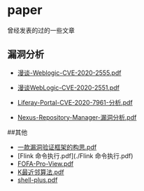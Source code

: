 # paper
曾经发表的过的一些文章



## 漏洞分析

- [漫谈-Weblogic-CVE-2020-2555.pdf](./漫谈-Weblogic-CVE-2020-2555.pdf)
- [漫谈WebLogic-CVE-2020-2551.pdf](./漫谈WebLogic-CVE-2020-2551.pdf)

- [Liferay-Portal-CVE-2020-7961-分析.pdf](./Liferay-Portal-CVE-2020-7961-分析.pdf)
- [Nexus-Repository-Manager-漏洞分析.pdf](./Nexus-Repository-Manager-漏洞分析.pdf)

##其他

- [一款漏洞验证框架的构思.pdf](./一款漏洞验证框架的构思.pdf)
- [Flink 命令执行.pdf](./Flink 命令执行.pdf)
- [FOFA-Pro-View.pdf](./FOFA-Pro-View.pdf)
- [K最近邻算法.pdf](./K最近邻算法.pdf)
- [shell-plus.pdf](./shell-plus.pdf)

